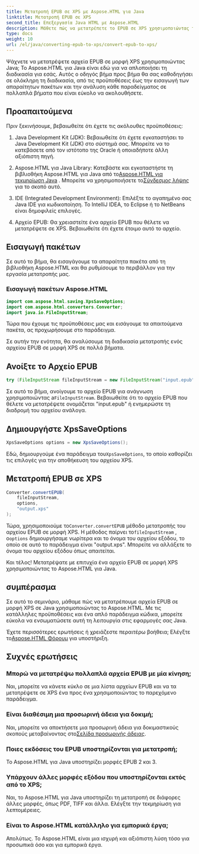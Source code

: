 ```yaml
---
title: Μετατροπή EPUB σε XPS με Aspose.HTML για Java
linktitle: Μετατροπή EPUB σε XPS
second_title: Επεξεργασία Java HTML με Aspose.HTML
description: Μάθετε πώς να μετατρέπετε το EPUB σε XPS χρησιμοποιώντας το Aspose.HTML για Java. Ένας βήμα προς βήμα οδηγός για απρόσκοπτη μετατροπή EPUB σε XPS. Δοκίμασέ το τώρα!
type: docs
weight: 10
url: /el/java/converting-epub-to-xps/convert-epub-to-xps/
---
```


Ψάχνετε να μετατρέψετε αρχεία EPUB σε μορφή XPS χρησιμοποιώντας Java; Το Aspose.HTML για Java είναι εδώ για να απλοποιήσει τη διαδικασία για εσάς. Αυτός ο οδηγός βήμα προς βήμα θα σας καθοδηγήσει σε ολόκληρη τη διαδικασία, από τις προϋποθέσεις έως την εισαγωγή των απαραίτητων πακέτων και την ανάλυση κάθε παραδείγματος σε πολλαπλά βήματα που είναι εύκολο να ακολουθήσετε.

## Προαπαιτούμενα

Πριν ξεκινήσουμε, βεβαιωθείτε ότι έχετε τις ακόλουθες προϋποθέσεις:

1. Java Development Kit (JDK): Βεβαιωθείτε ότι έχετε εγκαταστήσει το Java Development Kit (JDK) στο σύστημά σας. Μπορείτε να το κατεβάσετε από τον ιστότοπο της Oracle ή οποιαδήποτε άλλη αξιόπιστη πηγή.

2. Aspose.HTML για Java Library: Κατεβάστε και εγκαταστήστε τη βιβλιοθήκη Aspose.HTML για Java από το[Aspose.HTML για τεκμηρίωση Java](https://reference.aspose.com/html/java/) . Μπορείτε να χρησιμοποιήσετε το[Σύνδεσμος λήψης](https://releases.aspose.com/html/java/) για το σκοπό αυτό.

3. IDE (Integrated Development Environment): Επιλέξτε το αγαπημένο σας Java IDE για κωδικοποίηση. Το IntelliJ IDEA, το Eclipse ή το NetBeans είναι δημοφιλείς επιλογές.

4. Αρχείο EPUB: Θα χρειαστείτε ένα αρχείο EPUB που θέλετε να μετατρέψετε σε XPS. Βεβαιωθείτε ότι έχετε έτοιμο αυτό το αρχείο.

## Εισαγωγή πακέτων

Σε αυτό το βήμα, θα εισαγάγουμε τα απαραίτητα πακέτα από τη βιβλιοθήκη Aspose.HTML και θα ρυθμίσουμε το περιβάλλον για την εργασία μετατροπής μας.

### Εισαγωγή πακέτων Aspose.HTML

```java
import com.aspose.html.saving.XpsSaveOptions;
import com.aspose.html.converters.Converter;
import java.io.FileInputStream;
```

Τώρα που έχουμε τις προϋποθέσεις μας και εισάγουμε τα απαιτούμενα πακέτα, ας προχωρήσουμε στο παράδειγμα.

Σε αυτήν την ενότητα, θα αναλύσουμε τη διαδικασία μετατροπής ενός αρχείου EPUB σε μορφή XPS σε πολλά βήματα.

## Ανοίξτε το Αρχείο EPUB

```java
try (FileInputStream fileInputStream = new FileInputStream("input.epub")) {
```

 Σε αυτό το βήμα, ανοίγουμε το αρχείο EPUB για ανάγνωση χρησιμοποιώντας a`FileInputStream`. Βεβαιωθείτε ότι το αρχείο EPUB που θέλετε να μετατρέψετε ονομάζεται "input.epub" ή ενημερώστε τη διαδρομή του αρχείου ανάλογα.

## Δημιουργήστε XpsSaveOptions

```java
XpsSaveOptions options = new XpsSaveOptions();
```

 Εδώ, δημιουργούμε ένα παράδειγμα του`XpsSaveOptions`, το οποίο καθορίζει τις επιλογές για την αποθήκευση του αρχείου XPS.

## Μετατροπή EPUB σε XPS

```java
Converter.convertEPUB(
    fileInputStream,
    options,
    "output.xps"
);
```

 Τώρα, χρησιμοποιούμε το`Converter.convertEPUB` μέθοδο μετατροπής του αρχείου EPUB σε μορφή XPS. Η μέθοδος παίρνει το`fileInputStream` , ο`options` δημιουργήσαμε νωρίτερα και το όνομα του αρχείου εξόδου, το οποίο σε αυτό το παράδειγμα είναι "output.xps". Μπορείτε να αλλάξετε το όνομα του αρχείου εξόδου όπως απαιτείται.

Και τέλος! Μετατρέψατε με επιτυχία ένα αρχείο EPUB σε μορφή XPS χρησιμοποιώντας το Aspose.HTML για Java.

## συμπέρασμα

Σε αυτό το σεμινάριο, μάθαμε πώς να μετατρέπουμε αρχεία EPUB σε μορφή XPS σε Java χρησιμοποιώντας το Aspose.HTML. Με τις κατάλληλες προϋποθέσεις και ένα απλό παράδειγμα κώδικα, μπορείτε εύκολα να ενσωματώσετε αυτή τη λειτουργία στις εφαρμογές σας Java.

 Έχετε περισσότερες ερωτήσεις ή χρειάζεστε περαιτέρω βοήθεια; Ελέγξτε το[Aspose.HTML Φόρουμ](https://forum.aspose.com/) για υποστήριξη.

## Συχνές ερωτήσεις

### Μπορώ να μετατρέψω πολλαπλά αρχεία EPUB με μία κίνηση;
Ναι, μπορείτε να κάνετε κύκλο σε μια λίστα αρχείων EPUB και να τα μετατρέψετε σε XPS ένα προς ένα χρησιμοποιώντας το παρεχόμενο παράδειγμα.

### Είναι διαθέσιμη μια προσωρινή άδεια για δοκιμή;
 Ναι, μπορείτε να αποκτήσετε μια προσωρινή άδεια για δοκιμαστικούς σκοπούς μεταβαίνοντας στο[Σελίδα προσωρινής άδειας](https://purchase.aspose.com/temporary-license/).

### Ποιες εκδόσεις του EPUB υποστηρίζονται για μετατροπή;
Το Aspose.HTML για Java υποστηρίζει μορφές EPUB 2 και 3.

### Υπάρχουν άλλες μορφές εξόδου που υποστηρίζονται εκτός από το XPS;
Ναι, το Aspose.HTML για Java υποστηρίζει τη μετατροπή σε διάφορες άλλες μορφές, όπως PDF, TIFF και άλλα. Ελέγξτε την τεκμηρίωση για λεπτομέρειες.

### Είναι το Aspose.HTML κατάλληλο για εμπορικά έργα;
Απολύτως. Το Aspose.HTML είναι μια ισχυρή και αξιόπιστη λύση τόσο για προσωπικά όσο και για εμπορικά έργα.